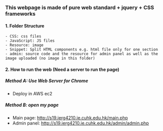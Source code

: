 ### This webpage is made of pure web standard + jquery + CSS frameworks 
#### 1. Folder Structure  
    - CSS: css files
    - JavaScript: JS files
    - Resource: image
    - Snippet: Split HTML components e.g. html file only for one section
    - admin: source code and the resource for admin panel as well as the image uploaded (no image in this folder)
#### 2. How to run the web (Need a server to run the page)
  ##### Method A: Use Web Server for Chrome 
  - Deploy in AWS ec2
  ##### Method B: open my page 
  - Main page: http://s19.ierg4210.ie.cuhk.edu.hk/main.php
  - Admin panel: http://s19.ierg4210.ie.cuhk.edu.hk/admin/admin.php

